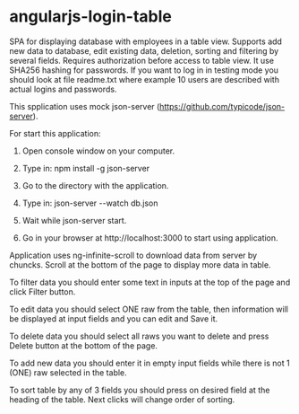# angularjs-login-table

SPA for displaying database with employees in a table view. Supports add new data to database, edit existing data, deletion, sorting and filtering by several fields. Requires authorization before access to table view. It use SHA256 hashing for passwords. If you want to log in in testing mode you should look at file readme.txt where example 10 users are described with actual logins and passwords. 

This spplication uses mock json-server (https://github.com/typicode/json-server).

For start this application:

1) Open console window on your computer.

2) Type in:  npm install -g json-server

3) Go to the directory with the application.

4) Type in: json-server --watch db.json

5) Wait while json-server start.

6) Go in your browser at  http://localhost:3000 to start using application. 

Application uses ng-infinite-scroll to download data from server by chuncks. Scroll at the bottom of the page to display more data in table.

To filter data you should enter some text in inputs at the top of the page and click Filter button.

To edit data you should select ONE raw from the table, then information will be displayed at input fields and you can edit and Save it.

To delete data you should select all raws you want to delete and press Delete button at the bottom of the page.

To add new data you should enter it in empty input fields while there is not 1 (ONE) raw selected in the table.

To sort table by any of 3 fields you should press on desired field at the heading of the table. Next clicks will change order of sorting.
